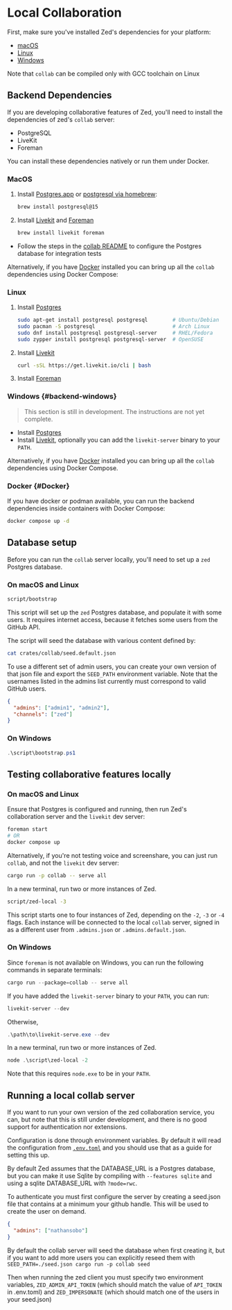 # Local Collaboration

First, make sure you've installed Zed's dependencies for your platform:

- [macOS](./macos.md#backend-dependencies)
- [Linux](./linux.md#backend-dependencies)
- [Windows](./windows.md#backend-dependencies)

Note that `collab` can be compiled only with GCC toolchain on Linux

## Backend Dependencies

If you are developing collaborative features of Zed, you'll need to install the dependencies of zed's `collab` server:

- PostgreSQL
- LiveKit
- Foreman

You can install these dependencies natively or run them under Docker.

### MacOS

1. Install [Postgres.app](https://postgresapp.com) or [postgresql via homebrew](https://formulae.brew.sh/formula/postgresql@15):

   ```sh
   brew install postgresql@15
   ```

2. Install [Livekit](https://formulae.brew.sh/formula/livekit) and [Foreman](https://formulae.brew.sh/formula/foreman)

   ```sh
   brew install livekit foreman
   ```

- Follow the steps in the [collab README](https://github.com/zed-industries/zed/blob/main/crates/collab/README.md) to configure the Postgres database for integration tests

Alternatively, if you have [Docker](https://www.docker.com/) installed you can bring up all the `collab` dependencies using Docker Compose:

### Linux

1. Install [Postgres](https://www.postgresql.org/download/linux/)

   ```sh
   sudo apt-get install postgresql postgresql        # Ubuntu/Debian
   sudo pacman -S postgresql                         # Arch Linux
   sudo dnf install postgresql postgresql-server     # RHEL/Fedora
   sudo zypper install postgresql postgresql-server  # OpenSUSE
   ```

2. Install [Livekit](https://github.com/livekit/livekit-cli)

   ```sh
   curl -sSL https://get.livekit.io/cli | bash
   ```

3. Install [Foreman](https://theforeman.org/manuals/3.15/quickstart_guide.html)

### Windows {#backend-windows}

> This section is still in development. The instructions are not yet complete.

- Install [Postgres](https://www.postgresql.org/download/windows/)
- Install [Livekit](https://github.com/livekit/livekit), optionally you can add the `livekit-server` binary to your `PATH`.

Alternatively, if you have [Docker](https://www.docker.com/) installed you can bring up all the `collab` dependencies using Docker Compose.

### Docker {#Docker}

If you have docker or podman available, you can run the backend dependencies inside containers with Docker Compose:

```sh
docker compose up -d
```

## Database setup

Before you can run the `collab` server locally, you'll need to set up a `zed` Postgres database.

### On macOS and Linux

```sh
script/bootstrap
```

This script will set up the `zed` Postgres database, and populate it with some users. It requires internet access, because it fetches some users from the GitHub API.

The script will seed the database with various content defined by:

```sh
cat crates/collab/seed.default.json
```

To use a different set of admin users, you can create your own version of that json file and export the `SEED_PATH` environment variable. Note that the usernames listed in the admins list currently must correspond to valid GitHub users.

```json
{
  "admins": ["admin1", "admin2"],
  "channels": ["zed"]
}
```

### On Windows

```powershell
.\script\bootstrap.ps1
```

## Testing collaborative features locally

### On macOS and Linux

Ensure that Postgres is configured and running, then run Zed's collaboration server and the `livekit` dev server:

```sh
foreman start
# OR
docker compose up
```

Alternatively, if you're not testing voice and screenshare, you can just run `collab`, and not the `livekit` dev server:

```sh
cargo run -p collab -- serve all
```

In a new terminal, run two or more instances of Zed.

```sh
script/zed-local -3
```

This script starts one to four instances of Zed, depending on the `-2`, `-3` or `-4` flags. Each instance will be connected to the local `collab` server, signed in as a different user from `.admins.json` or `.admins.default.json`.

### On Windows

Since `foreman` is not available on Windows, you can run the following commands in separate terminals:

```powershell
cargo run --package=collab -- serve all
```

If you have added the `livekit-server` binary to your `PATH`, you can run:

```powershell
livekit-server --dev
```

Otherwise,

```powershell
.\path\to\livekit-serve.exe --dev
```

In a new terminal, run two or more instances of Zed.

```powershell
node .\script\zed-local -2
```

Note that this requires `node.exe` to be in your `PATH`.

## Running a local collab server

If you want to run your own version of the zed collaboration service, you can, but note that this is still under development, and there is no good support for authentication nor extensions.

Configuration is done through environment variables. By default it will read the configuration from [`.env.toml`](https://github.com/zed-industries/zed/blob/main/crates/collab/.env.toml) and you should use that as a guide for setting this up.

By default Zed assumes that the DATABASE_URL is a Postgres database, but you can make it use Sqlite by compiling with `--features sqlite` and using a sqlite DATABASE_URL with `?mode=rwc`.

To authenticate you must first configure the server by creating a seed.json file that contains at a minimum your github handle. This will be used to create the user on demand.

```json
{
  "admins": ["nathansobo"]
}
```

By default the collab server will seed the database when first creating it, but if you want to add more users you can explicitly reseed them with `SEED_PATH=./seed.json cargo run -p collab seed`

Then when running the zed client you must specify two environment variables, `ZED_ADMIN_API_TOKEN` (which should match the value of `API_TOKEN` in .env.toml) and `ZED_IMPERSONATE` (which should match one of the users in your seed.json)
